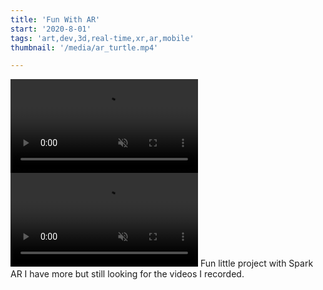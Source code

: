 ```yaml
---
title: 'Fun With AR'
start: '2020-8-01'
tags: 'art,dev,3d,real-time,xr,ar,mobile'
thumbnail: '/media/ar_turtle.mp4'

---
```



<video muted autoplay loop><source src='/media/ar_turtle.mp4'></video>
<video muted autoplay loop><source src='/media/ar_jump.mp4'></video>
Fun little project with Spark AR
I have more but still looking for the videos I recorded.